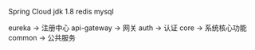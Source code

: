 Spring Cloud
jdk 1.8
redis
mysql

eureka -> 注册中心
api-gateway -> 网关
auth -> 认证
core -> 系统核心功能
common -> 公共服务